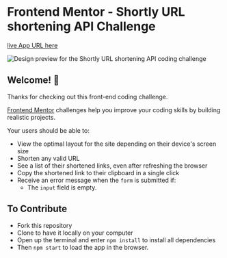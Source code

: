 # Frontend Mentor - Shortly URL shortening API Challenge

[live App URL here](https://short-lnk.herokuapp.com/)

![Design preview for the Shortly URL shortening API coding challenge](https://res.cloudinary.com/dz209s6jk/image/upload/q_auto:good,w_900/Challenges/erg4fyzl3bu0r4kwcvvq.jpg)

## Welcome! 👋

Thanks for checking out this front-end coding challenge.

[Frontend Mentor](https://www.frontendmentor.io) challenges help you improve your coding skills by building realistic projects.

Your users should be able to:

- View the optimal layout for the site depending on their device's screen size
- Shorten any valid URL
- See a list of their shortened links, even after refreshing the browser
- Copy the shortened link to their clipboard in a single click
- Receive an error message when the `form` is submitted if:
  - The `input` field is empty.

## To Contribute

- Fork this repository
- Clone to have it locally on your computer
- Open up the terminal and enter `npm install` to install all dependencies
- Then `npm start` to load the app in the browser.
